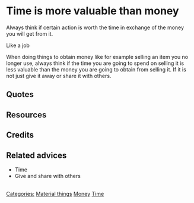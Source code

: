 # Time is more valuable than money

Always think if certain action is worth the time in exchange of the money you will get from it. 

Like a job

When doing things to obtain money like for example selling an item you no longer use, always think if the time you are going to spend on selling it is less valuable than the money you are going to obtain from selling it. If it is not just give it away or share it with others. 



## Quotes

## Resources

## Credits

## Related advices

- Time
- Give and share with others


<br/>[Categories:](../Categories/index.md) [Material things](../Categories/Material%20things.md) [Money](../Categories/Money.md) [Time](../Categories/Time.md)